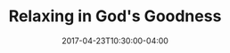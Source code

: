---
date: 2017-04-23T10:30:00-04:00
title: "Relaxing in God's Goodness"
youtube_id: "yn3MiQkZ-xk"
---